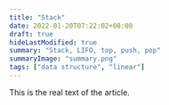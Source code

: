 ```yaml
---
title: "Stack"
date: 2022-01-20T07:22:02+08:00
draft: true
hideLastModified: true
summary: "Stack, LIFO, top, push, pop"
summaryImage: "summary.png"
tags: ["data structure", "linear"]
---
```


This is the real text of the article. 
